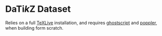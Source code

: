 # DaTi*k*Z Dataset

Relies on a full [TeXLive](https://www.tug.org/texlive) installation, and
requires [ghostscript](https://www.ghostscript.com) and
[poppler](https://poppler.freedesktop.org), when building form scratch.
